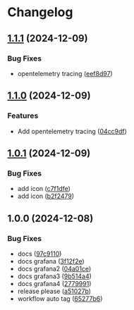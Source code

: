# Changelog

## [1.1.1](https://github.com/vitorfaustino/vfid-terraform-module-eks/compare/v1.1.0...v1.1.1) (2024-12-09)


### Bug Fixes

* opentelemetry tracing ([eef8d97](https://github.com/vitorfaustino/vfid-terraform-module-eks/commit/eef8d9779732f6fcefcfed39cc52a28c4aaf9a65))

## [1.1.0](https://github.com/vitorfaustino/vfid-terraform-module-eks/compare/v1.0.1...v1.1.0) (2024-12-09)


### Features

* Add opentelemetry tracing ([04cc9df](https://github.com/vitorfaustino/vfid-terraform-module-eks/commit/04cc9df79df75c917196d4591feecbbd3fc21236))

## [1.0.1](https://github.com/vitorfaustino/vfid-terraform-module-eks/compare/v1.0.0...v1.0.1) (2024-12-09)


### Bug Fixes

* add icon ([c7f1dfe](https://github.com/vitorfaustino/vfid-terraform-module-eks/commit/c7f1dfe4111676af347fd11373c648404b2a90fa))
* add icon ([b2f2479](https://github.com/vitorfaustino/vfid-terraform-module-eks/commit/b2f247906a6a527132a207c44e2d936d58d924d0))

## 1.0.0 (2024-12-08)


### Bug Fixes

* docs ([97c9110](https://github.com/vitorfaustino/vfid-terraform-module-eks/commit/97c911030d562b65d06a1b23197da7d697fe52b4))
* docs grafana ([3f12f2e](https://github.com/vitorfaustino/vfid-terraform-module-eks/commit/3f12f2e6e271c35c158ad10b232c9ddf249c4f07))
* docs grafana2 ([04a01ce](https://github.com/vitorfaustino/vfid-terraform-module-eks/commit/04a01ceb2a1580945caed526affa8ec52c2d3e13))
* docs grafana3 ([9b514a4](https://github.com/vitorfaustino/vfid-terraform-module-eks/commit/9b514a4a21837d13d6f7f009408f1b982d60df50))
* docs grafana4 ([2779991](https://github.com/vitorfaustino/vfid-terraform-module-eks/commit/277999164067d30c309db0b69bd14288dab3793d))
* release please ([a51027b](https://github.com/vitorfaustino/vfid-terraform-module-eks/commit/a51027bf88ed99f35e34026b6e8381a7d6fe8710))
* workflow auto tag ([65277b6](https://github.com/vitorfaustino/vfid-terraform-module-eks/commit/65277b6ad0a2f829ae8fc735340f6e91ac338248))
